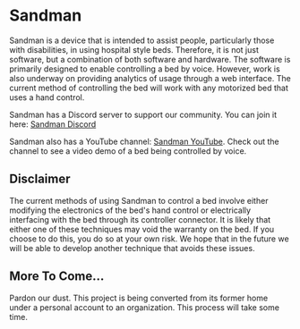 # Sandman

Sandman is a device that is intended to assist people, particularly those with disabilities, in using hospital style beds. Therefore, it is not just software, but a combination of both software and hardware. The software is primarily designed to enable controlling a bed by voice. However, work is also underway on providing analytics of usage through a web interface. The current method of controlling the bed will work with any motorized bed that uses a hand control.

Sandman has a Discord server to support our community. You can join it here: [Sandman Discord](https://discord.gg/XBYtSAXK2B)

Sandman also has a YouTube channel: [Sandman YouTube](https://www.youtube.com/@project-sandman).  Check out the channel to see a video demo of a 
bed being controlled by voice.

## Disclaimer

The current methods of using Sandman to control a bed involve either modifying the electronics of the bed's hand control or electrically interfacing with the bed through its controller connector. It is likely that either one of these techniques may void the warranty on the bed. If you choose to do this, you do so at your own risk. We hope that in the future we will be able to develop another technique that avoids these issues.

## More To Come...

Pardon our dust. This project is being converted from its former home under a personal account to an organization. This process will take some time.

